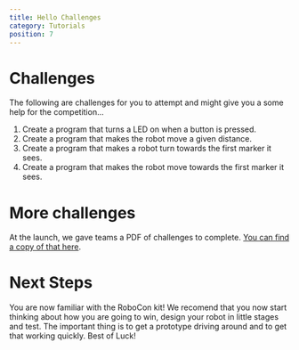 ```yaml
---
title: Hello Challenges
category: Tutorials
position: 7
---
```

# Challenges

The following are challenges for you to attempt and might give you a some help for the competition...

1. Create a program that turns a LED on when a button is pressed.
2. Create a program that makes the robot move a given distance.
3. Create a program that makes a robot turn towards the first marker it sees.
4. Create a program that makes the robot move towards the first marker it sees.

# More challenges

At the launch, we gave teams a PDF of challenges to complete. [You can find a
copy of that here](/challenges.pdf).

# Next Steps

You are now familiar with the RoboCon kit! We recomend that you now start thinking about how you are going to win, design your robot in little stages and test. The important thing is to get a prototype driving around and to get that working quickly. Best of Luck!
